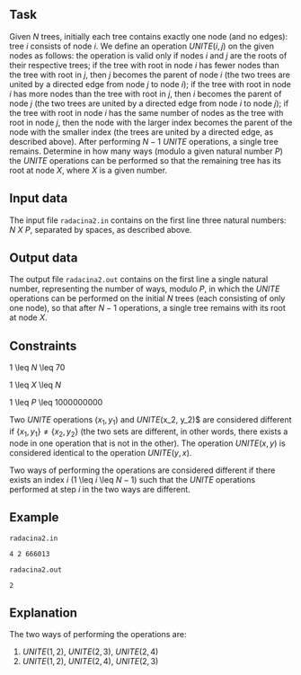 ## Task

Given $N$ trees, initially each tree contains exactly one node (and no edges): tree $i$ consists of node $i$. We define an operation $UNITE(i, j)$ on the given nodes as follows: the operation is valid only if nodes $i$ and $j$ are the roots of their respective trees; if the tree with root in node $i$ has fewer nodes than the tree with root in $j$, then $j$ becomes the parent of node $i$ (the two trees are united by a directed edge from node $j$ to node $i$); if the tree with root in node $i$ has more nodes than the tree with root in $j$, then $i$ becomes the parent of node $j$ (the two trees are united by a directed edge from node $i$ to node $j$); if the tree with root in node $i$ has the same number of nodes as the tree with root in node $j$, then the node with the larger index becomes the parent of the node with the smaller index (the trees are united by a directed edge, as described above). After performing $N-1$ $UNITE$ operations, a single tree remains. Determine in how many ways (modulo a given natural number $P$) the $UNITE$ operations can be performed so that the remaining tree has its root at node $X$, where $X$ is a given number.

## Input data

The input file `radacina2.in` contains on the first line three natural numbers: $N$ $X$ $P$, separated by spaces, as described above.

## Output data

The output file `radacina2.out` contains on the first line a single natural number, representing the number of ways, modulo $P$, in which the $UNITE$ operations can be performed on the initial $N$ trees (each consisting of only one node), so that after $N-1$ operations, a single tree remains with its root at node $X$.

## Constraints

1 \leq $N$ \leq 70

1 \leq $X$ \leq $N$

1 \leq $P$ \leq 1000000000

Two $UNITE$ operations $(x_1, y_1)$ and $UNITE$(x_2, y_2)$ are considered different if $\{ x_1, y_1 \} \neq \{ x_2, y_2 \}$ (the two sets are different, in other words, there exists a node in one operation that is not in the other). The operation $UNITE (x, y)$ is considered identical to the operation $UNITE (y, x)$.

Two ways of performing the operations are considered different if there exists an index $i$ (1 \leq $i$ \leq $N-1$) such that the $UNITE$ operations performed at step $i$ in the two ways are different.

## Example

`radacina2.in`
```
4 2 666013
```

`radacina2.out`
```
2
```

## Explanation

The two ways of performing the operations are:
1. $UNITE(1, 2)$, $UNITE(2, 3)$, $UNITE(2, 4)$
2. $UNITE(1, 2)$, $UNITE(2, 4)$, $UNITE(2, 3)$